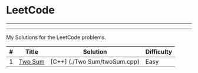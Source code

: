 
# LeetCode
  --------
  --------

My Solutions for the LeetCode problems.

| # | Title | Solution | Difficulty |
| - | ----- | -------- | ---------- |
| 1 |[Two Sum](https://leetcode.com/problems/two-sum/) | [C++] (./Two Sum/twoSum.cpp) | Easy |
